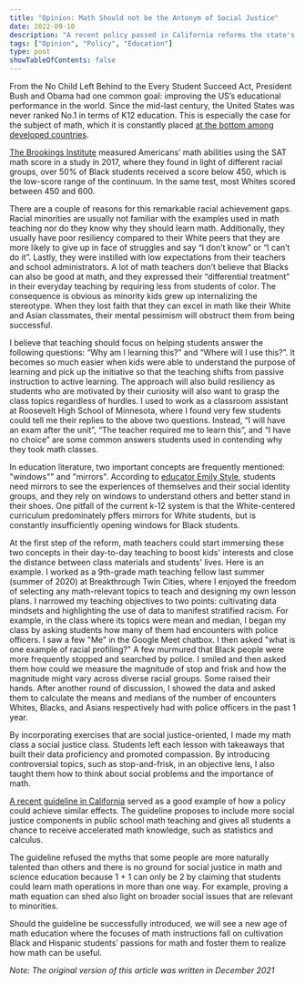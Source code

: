 ```yaml
---
title: "Opinion: Math Should not be the Antonym of Social Justice"
date: 2022-09-10
description: "A recent policy passed in California reforms the state's math education teaching by opening advanced math classes, such as AP Calculus, that were traditionally preserved for White and Asian students to everyone. The policy may prove to be beneficial. Here is why."
tags: ["Opinion", "Policy", "Education"]
type: post
showTableOfContents: false
---
```


From the No Child Left Behind to the Every Student Succeed Act, President Bush and Obama had one common goal: improving the US’s educational performance in the world. Since the mid-last century, the United States was never ranked No.1 in terms of K12 education. This is especially the case for the subject of math, which it is constantly placed [at the bottom among developed countries](https://www.usatoday.com/story/news/education/2020/02/28/math-scores-high-school-lessons-freakonomics-pisa-algebra-geometry/4835742002/&sa=D&source=docs&ust=1663571825629896&usg=AOvVaw0c17ATFG0B8YCCucaayrb0).  
 
[The Brookings Institute](https://www.brookings.edu/blog/brown-center-chalkboard/2017/02/01/race-gaps-in-sat-math-scores-are-as-big-as-ever/) measured Americans’ math abilities using the SAT math score in a study in 2017, where they found in light of different racial groups, over 50% of Black students received a score below 450, which is the low-score range of the continuum. In the same test, most Whites scored between 450 and 600.  

There are a couple of reasons for this remarkable racial achievement gaps. Racial minorities are usually not familiar with the examples used in math teaching nor do they know why they should learn math. Additionally, they usually have poor resiliency compared to their White peers that they are more likely to give up in face of struggles and say “I don’t know” or “I can’t do it”. Lastly, they were instilled with low expectations from their teachers and school administrators. A lot of math teachers don’t believe that Blacks can also be good at math, and they expressed their “differential treatment” in their everyday teaching by requiring less from students of color. The consequence is obvious as minority kids grew up internalizing the stereotype. When they lost faith that they can excel in math like their White and Asian classmates, their mental pessimism will obstruct them from being successful. 

I believe that teaching should focus on helping students answer the following questions: “Why am I learning this?” and “Where will I use this?”. It becomes so much easier when kids were able to understand the purpose of learning and pick up the initiative so that the teaching shifts from passive instruction to active learning. The approach will also build resiliency as students who are motivated by their curiosity will also want to grasp the class topics regardless of hurdles. I used to work as a classroom assistant at Roosevelt High School of Minnesota, where I found very few students could tell me their replies to the above two questions. Instead, “I will have an exam after the unit”, “The teacher required me to learn this”, and “I have no choice” are some common answers students used in contending why they took math classes. 

In education literature, two important concepts are frequently mentioned: "windows"" and "mirrors". According to [educator Emily Style](https://nationalseedproject.org/Key-SEED-Texts/curriculum-as-window-and-mirror), students need mirrors to see the experiences of themselves and their social identity groups, and they rely on windows to understand others and better stand in their shoes. One pitfall of the current k-12 system is that the White-centered curriculum predominately pffers mirrors for White students, but is constantly insufficiently opening windows for Black students. 

At the first step of the reform, math teachers could start immersing these two concepts in their day-to-day teaching to boost kids' interests and close the distance between class materials and students' lives. Here is an example. I worked as a 9th-grade math teaching fellow last summer (summer of 2020) at Breakthrough Twin Cities, where I enjoyed the freedom of selecting any math-relevant topics to teach and designing my own lesson plans. I narrowed my teaching objectives to two points: cultivating data mindsets and highlighting the use of data to manifest stratified racism. For example, in the class where its topics were mean and median, I began my class by asking students how many of them had encounters with police officers. I saw a few "Me" in the Google Meet chatbox. I then asked "what is one example of racial profiling?" A few murmured that Black people were more frequently stopped and searched by police. I smiled and then asked them how could we measure the magnitude of stop and frisk and how the magnitude might vary across diverse racial groups. Some raised their hands. After another round of discussion, I showed the data and asked them to calculate the means and medians of the number of encounters Whites, Blacks, and Asians respectively had with police officers in the past 1 year. 

By incorporating exercises that are social justice-oriented, I made my math class a social justice class. Students left each lesson with takeaways that built their data proficiency and promoted compassion. By introducing controversial topics, such as stop-and-frisk, in an objective lens, I also taught them how to think about social problems and the importance of math.  

[A recent guideline in California](https://www.nytimes.com/2021/11/04/us/california-math-curriculum-guidelines.html) served as a good example of how a policy could achieve similar effects. The guideline proposes to include more social justice components in public school math teaching and gives all students a chance to receive accelerated math knowledge, such as statistics and calculus.     

The guideline refused the myths that some people are more naturally talented than others and there is no ground for social justice in math and science education because 1 + 1 can only be 2 by claiming that students could learn math operations in more than one way. For example, proving a math equation can shed also light on broader social issues that are relevant to minorities.  

Should the guideline be successfully introduced, we will see a new age of math education where the focuses of math instructions fall on cultivation Black and Hispanic students’ passions for math and foster them to realize how math can be useful. 


*Note: The original version of this article was written in December 2021*
